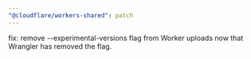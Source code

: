 ```yaml
---
"@cloudflare/workers-shared": patch
---
```


fix: remove --experimental-versions flag from Worker uploads now that Wrangler has removed the flag.
